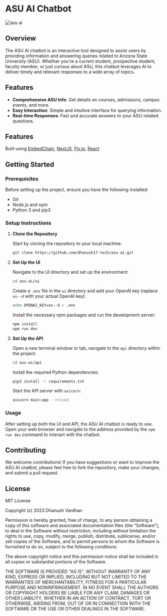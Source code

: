 # ASU AI Chatbot
![asu ai](https://dhanush.wtf/media/semu1fgsxxb.png)

## Overview

The ASU AI chatbot is an interactive tool designed to assist users by providing information and answering queries related to Arizona State University (ASU). Whether you're a current student, prospective student, faculty member, or just curious about ASU, this chatbot leverages AI to deliver timely and relevant responses to a wide array of topics.

## Features

- **Comprehensive ASU Info**: Get details on courses, admissions, campus events, and more.
- **Easy Interaction**: Simple and intuitive interface for querying information.
- **Real-time Responses**: Fast and accurate answers to your ASU-related questions.

## Features

Built using [EmbedChain](embedchain.ai), [NextJS](nextjs.org), [Fly.io](fly.io), [React](react.dev)

## Getting Started

### Prerequisites

Before setting up the project, ensure you have the following installed:
- Git
- Node.js and npm
- Python 3 and pip3

### Setup Instructions

1. **Clone the Repository**

    Start by cloning the repository to your local machine:

    ```bash
    git clone https://github.com/dhanush17-tech/asu-ai.git
    ```

2. **Set Up the UI**

    Navigate to the UI directory and set up the environment:

    ```bash
    cd asu-ai/ui
    ```

    Create a `.env` file in the `ui` directory and add your OpenAI key (replace `xx--d` with your actual OpenAI key):

    ```bash
    echo OPENAI_KEY=xx--d > .env
    ```

    Install the necessary npm packages and run the development server:

    ```bash
    npm install
    npm run dev
    ```

3. **Set Up the API**

    Open a new terminal window or tab, navigate to the `api` directory within the project:

    ```bash
    cd asu-ai/api
    ```

    Install the required Python dependencies:

    ```bash
    pip3 install -r requirements.txt
    ```

    Start the API server with `uvicorn`:

    ```bash
    uvicorn main:app --reload
    ```

### Usage

After setting up both the UI and API, the ASU AI chatbot is ready to use. Open your web browser and navigate to the address provided by the `npm run dev` command to interact with the chatbot.

## Contributing

We welcome contributions! If you have suggestions or want to improve the ASU AI chatbot, please feel free to fork the repository, make your changes, and submit a pull request.

## License
MIT License

Copyright (c) 2023 Dhanush Vardhan

Permission is hereby granted, free of charge, to any person obtaining a copy
of this software and associated documentation files (the "Software"), to deal
in the Software without restriction, including without limitation the rights
to use, copy, modify, merge, publish, distribute, sublicense, and/or sell
copies of the Software, and to permit persons to whom the Software is
furnished to do so, subject to the following conditions:

The above copyright notice and this permission notice shall be included in all
copies or substantial portions of the Software.

THE SOFTWARE IS PROVIDED "AS IS", WITHOUT WARRANTY OF ANY KIND, EXPRESS OR
IMPLIED, INCLUDING BUT NOT LIMITED TO THE WARRANTIES OF MERCHANTABILITY,
FITNESS FOR A PARTICULAR PURPOSE AND NONINFRINGEMENT. IN NO EVENT SHALL THE
AUTHORS OR COPYRIGHT HOLDERS BE LIABLE FOR ANY CLAIM, DAMAGES OR OTHER
LIABILITY, WHETHER IN AN ACTION OF CONTRACT, TORT OR OTHERWISE, ARISING FROM,
OUT OF OR IN CONNECTION WITH THE SOFTWARE OR THE USE OR OTHER DEALINGS IN THE
SOFTWARE.